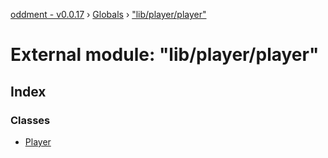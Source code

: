 [oddment - v0.0.17](../README.md) › [Globals](../globals.md) › ["lib/player/player"](_lib_player_player_.md)

# External module: "lib/player/player"

## Index

### Classes

* [Player](../classes/_lib_player_player_.player.md)
